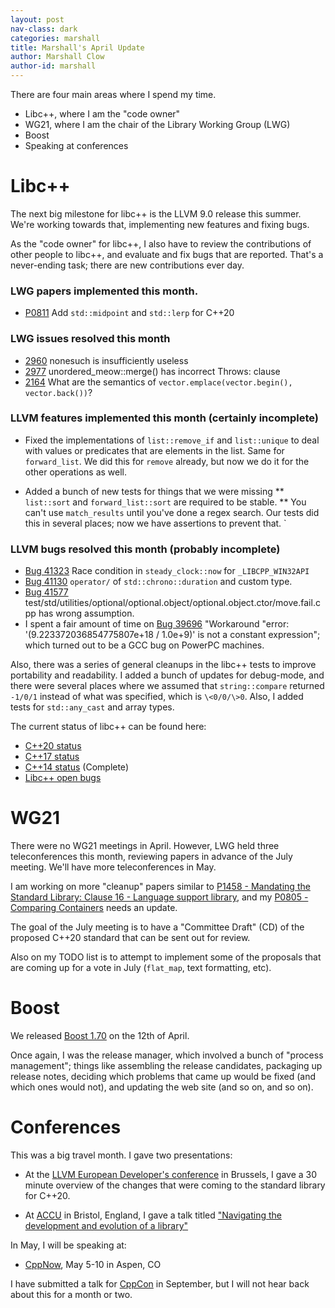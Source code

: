 ```yaml
---
layout: post
nav-class: dark
categories: marshall
title: Marshall's April Update
author: Marshall Clow
author-id: marshall
---
```


There are four main areas where I spend my time.

* Libc++, where I am the "code owner"
* WG21, where I am the chair of the Library Working Group (LWG)
* Boost
* Speaking at conferences

# Libc++

The next big milestone for libc++ is the LLVM 9.0 release this summer. We're working towards that, implementing new features and fixing bugs.

As the "code owner" for libc++, I also have to review the contributions of other people to libc++, and evaluate and fix bugs that are reported. That's a never-ending task; there are new contributions ever day.

### LWG papers implemented this month.

* [P0811](https://wg21.link/P0811) Add `std::midpoint` and `std::lerp` for C++20


### LWG issues resolved this month

* [2960](https://wg21.link/lwg2960) nonesuch is insufficiently useless
* [2977](https://wg21.link/lwg2977) unordered_meow::merge() has incorrect Throws: clause
* [2164](https://wg21.link/lwg2164) What are the semantics of `vector.emplace(vector.begin(), vector.back())`?


### LLVM features implemented this month (certainly incomplete)

* Fixed the implementations of `list::remove_if` and `list::unique` to deal with values or predicates that are elements in the list. Same for `forward_list`. We did this for `remove` already, but now we do it for the other operations as well.

* Added a bunch of new tests for things that we were missing
** `list::sort` and `forward_list::sort` are required to be stable. 
** You can't use `match_results` until you've done a regex search. Our tests did this in several places; now we have assertions to prevent that.
`

### LLVM bugs resolved this month (probably incomplete)


* [Bug 41323](https://llvm.org/PR41323) Race condition in `steady_clock::now` for `_LIBCPP_WIN32API`
* [Bug 41130](https://llvm.org/PR41130) `operator/` of `std::chrono::duration` and custom type.
* [Bug 41577](https://llvm.org/PR41577) test/std/utilities/optional/optional.object/optional.object.ctor/move.fail.cpp has wrong assumption.
* I spent a fair amount of time on [Bug 39696](https://llvm.org/PR39696) "Workaround "error: '(9.223372036854775807e+18 / 1.0e+9)' is not a constant expression"; which turned out to be a GCC bug on PowerPC machines.


Also, there was a series of general cleanups in the libc++ tests to improve portability and readability. I added a bunch of updates for debug-mode, and there were several places where we assumed that `string::compare` returned `-1/0/1` instead of what was specified, which is `\<0/0/\>0`. Also, I added tests for `std::any_cast` and array types.


The current status of libc++ can be found here:
* [C++20 status](https://libcxx.llvm.org/cxx2a_status.html)
* [C++17 status](https://libcxx.llvm.org/cxx1z_status.html)
* [C++14 status](https://libcxx.llvm.org/cxx1y_status.html) (Complete)
* [Libc++ open bugs](https://bugs.llvm.org/buglist.cgi?bug_status=__open__&product=libc%2B%2B)



# WG21

There were no WG21 meetings in April. However, LWG held three teleconferences this month, reviewing papers in advance of the July meeting.  We'll have more teleconferences in May.

I am working on more "cleanup" papers similar to [P1458 - Mandating the Standard Library: Clause 16 - Language support library](https://wg21.link/P1458), and my [P0805 - Comparing Containers](https://wg21.link/P0805) needs an update.

The goal of the July meeting is to have a "Committee Draft" (CD) of the proposed C++20 standard that can be sent out for review. 

Also on my TODO list is to attempt to implement some of the proposals that are coming up for a vote in July (`flat_map`, text formatting, etc).

# Boost

We released [Boost 1.70](https://www.boost.org/users/history/version_1_70_0.html) on the 12th of April. 

Once again, I was the release manager, which involved a bunch of "process management"; things like assembling the release candidates, packaging up release notes, deciding which problems that came up would be fixed (and which ones would not), and updating the web site (and so on, and so on).



# Conferences

This was a big travel month.  I gave two presentations:

* At the [LLVM European Developer's conference](https://llvm.org/devmtg/2019-04/) in Brussels, I gave a 30 minute overview of the changes that were coming to the standard library for C++20. 

* At [ACCU](https://conference.accu.org/) in Bristol, England, I gave a talk titled ["Navigating the development and evolution of a library"](https://conference.accu.org/2019/sessions.html#XNavigatingthedevelopmentandevolutionofalibrary)


In May, I will be speaking at:
* [CppNow](http://www.cppnow.org), May 5-10 in Aspen, CO

I have submitted a talk for [CppCon](https://www.cppcon.com) in September, but I will not hear back about this for a month or two.
